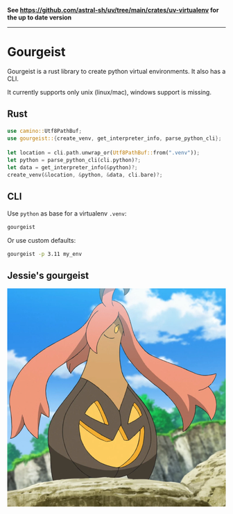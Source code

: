 **See https://github.com/astral-sh/uv/tree/main/crates/uv-virtualenv for the up to date version**

---

# Gourgeist

Gourgeist is a rust library to create python virtual environments. It also has a CLI.

It currently supports only unix (linux/mac), windows support is missing.

## Rust

```rust
use camino::Utf8PathBuf;
use gourgeist::{create_venv, get_interpreter_info, parse_python_cli};

let location = cli.path.unwrap_or(Utf8PathBuf::from(".venv"));
let python = parse_python_cli(cli.python)?;
let data = get_interpreter_info(&python)?;
create_venv(&location, &python, &data, cli.bare)?;
```

## CLI

Use `python` as base for a virtualenv `.venv`:
```bash
gourgeist
```

Or use custom defaults:
```bash
gourgeist -p 3.11 my_env
```

## Jessie's gourgeist

![Jessie's gourgeist, a pokemon with a jack o'lantern as body](static/gourgeist.png)

